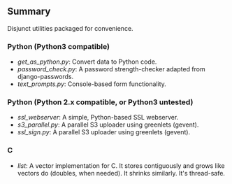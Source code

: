 Summary
-------

Disjunct utilities packaged for convenience.


### Python (Python3 compatible)

- *get_as_python.py*: Convert data to Python code.
- *password_check.py*: A password strength-checker adapted from django-passwords.
- *text_prompts.py*: Console-based form functionality.

### Python (Python 2.x compatible, or Python3 untested)

- *ssl_webserver*: A simple, Python-based SSL webserver.
- *s3_parallel.py*: A parallel S3 uploader using greenlets (gevent).
- *ssl_sign.py*: A parallel S3 uploader using greenlets (gevent).

### C

- *list*: A vector implementation for C. It stores contiguously and grows like 
  vectors do (doubles, when needed). It shrinks similarly. It's thread-safe.
